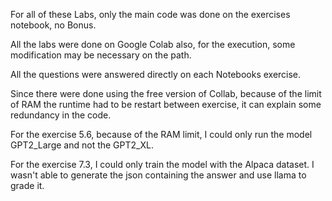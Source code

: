 For all of these Labs, only the main code was done on the exercises notebook, no Bonus.

All the labs were done on Google Colab also, for the execution, some modification may be necessary on the path.

All the questions were answered directly on each Notebooks exercise.

Since there were done using the free version of Collab, because of the limit of RAM the runtime had to be restart between exercise, it can explain some redundancy in the code.

For the exercise 5.6, because of the RAM limit, I could only run the model GPT2_Large and not the GPT2_XL.

For the exercise 7.3, I could only train the model with the Alpaca dataset. I wasn't able to generate the json containing the answer and use llama to grade it.
